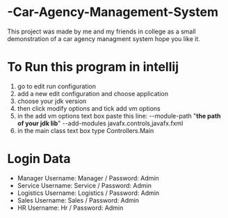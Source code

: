 # -Car-Agency-Management-System
This project was made by me and my friends in college as a small demonstration of a car agency managment system hope you like it.
# To Run this program in intellij 
1. go to edit run configuration
2. add a new edit configuration and choose application
3. choose your jdk version
4. then click modify options and tick add vm options
5. in the add vm options text box paste this line: --module-path "**the path of your jdk lib**" --add-modules javafx.controls,javafx.fxml
6. in the main class text box type Controllers.Main    
# Login Data
*	Manager          Username: Manager   /  Password: Admin
*	Service          Username: Service   /  Password: Admin
*	Logistics        Username: Logistics /   Password: Admin
*	Sales            Username: Sales     /   Password: Admin
*	HR               Username: Hr        /   Password: Admin


